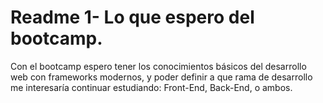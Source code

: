 # Readme 1- Lo que espero del bootcamp.

Con el bootcamp espero tener los conocimientos básicos del desarrollo web con frameworks modernos, y poder definir a que rama de desarrollo me interesaría continuar estudiando: Front-End, Back-End, o ambos.
